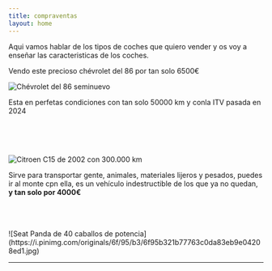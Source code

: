```yaml
---
title: compraventas
layout: home
---
```


Aqui vamos hablar de los tipos de coches que quiero vender y os voy a enseñar las caracteristicas de los coches.

Vendo este precioso chévrolet del 86 por tan solo 6500€


![Chévrolet del 86 seminuevo](https://cdn.dealeraccelerate.com/gaa/39/21746/183451/1920x1440/1986-chevrolet-silverado) 

Esta en perfetas condiciones con tan solo 50000 km y conla ITV pasada  en 2024


<br>
<br>
<br>

![Citroen C15 de 2002 con 300.000 km](https://cdn.motor1.com/images/mgl/VznReB/s1/citroen-c15-deportiva.webp)

Sirve para transportar gente, animales, materiales lijeros y pesados, puedes ir al monte cpn ella, es un vehículo indestructible de los que ya no quedan, **y tan solo por 4000€**

<br>
<br>
<br>
![Seat Panda de 40 caballos de potencia](https://i.pinimg.com/originals/6f/95/b3/6f95b321b77763c0da83eb9e04208ed1.jpg)


----

[^1]: [It can take up to 10 minutes for changes to your site to publish after you push the changes to GitHub](https://docs.github.com/en/pages/setting-up-a-github-pages-site-with-jekyll/creating-a-github-pages-site-with-jekyll#creating-your-site)

[Just the Docs]: https://just-the-docs.github.io/just-the-docs/
[GitHub Pages]: https://docs.github.com/en/pages
[README]: https://github.com/just-the-docs/just-the-docs-template/blob/main/README.md
[Jekyll]: https://jekyllrb.com
[GitHub Pages / Actions workflow]: https://github.blog/changelog/2022-07-27-github-pages-custom-github-actions-workflows-beta/
[use this template]: https://github.com/just-the-docs/just-the-docs-template/generate

